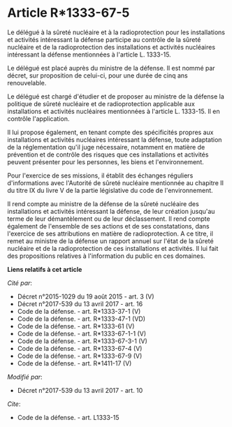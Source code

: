 # Article R*1333-67-5

Le délégué à la sûreté nucléaire et à la radioprotection pour les installations et activités intéressant la défense participe
au contrôle de la sûreté nucléaire et de la radioprotection des installations et activités nucléaires intéressant la défense
mentionnées à l'article L. 1333-15.

Le délégué est placé auprès du ministre de la défense. Il est nommé par décret, sur proposition de celui-ci, pour une durée
de cinq ans renouvelable.

Le délégué est chargé d'étudier et de proposer au ministre de la défense la politique de sûreté nucléaire et de
radioprotection applicable aux installations et activités nucléaires mentionnées à l'article L. 1333-15. Il en contrôle
l'application.

Il lui propose également, en tenant compte des spécificités propres aux installations et activités nucléaires intéressant la
défense, toute adaptation de la réglementation qu'il juge nécessaire, notamment en matière de prévention et de contrôle des
risques que ces installations et activités peuvent présenter pour les personnes, les biens et l'environnement.

Pour l'exercice de ses missions, il établit des échanges réguliers d'informations avec l'Autorité de sûreté nucléaire
mentionnée au chapitre II du titre IX du livre V de la partie législative du code de l'environnement.

Il rend compte au ministre de la défense de la sûreté nucléaire des installations et activités intéressant la défense, de
leur création jusqu'au terme de leur démantèlement ou de leur déclassement. Il rend compte également de l'ensemble de ses
actions et de ses constatations, dans l'exercice de ses attributions en matière de radioprotection. A ce titre, il remet au
ministre de la défense un rapport annuel sur l'état de la sûreté nucléaire et de la radioprotection de ces installations et
activités. Il lui fait des propositions relatives à l'information du public en ces domaines.

**Liens relatifs à cet article**

_Cité par_:

  - Décret n°2015-1029 du 19 août 2015 - art. 3 (V)
  - Décret n°2017-539 du 13 avril 2017 - art. 16
  - Code de la défense. - art. R*1333-37-1 (V)
  - Code de la défense. - art. R*1333-47-1 (VD)
  - Code de la défense. - art. R*1333-61 (V)
  - Code de la défense. - art. R*1333-67-1-1 (V)
  - Code de la défense. - art. R*1333-67-3-1 (V)
  - Code de la défense. - art. R*1333-67-4 (V)
  - Code de la défense. - art. R*1333-67-9 (V)
  - Code de la défense. - art. R*1411-17 (V)

_Modifié par_:

  - Décret n°2017-539 du 13 avril 2017 - art. 10

_Cite_:

  - Code de la défense. - art. L1333-15
